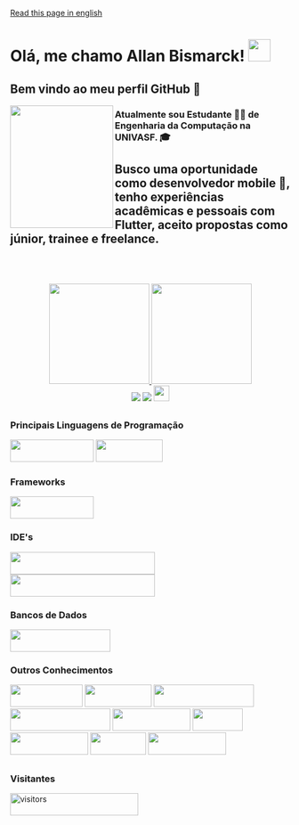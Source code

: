 <a href="README.md" target="_blank">Read this page in english</a>
# Olá, me chamo Allan Bismarck! <img height="40em" width="40em" src="donkey-kong-dance.gif"/>
## Bem vindo ao meu perfil GitHub 👋
<img align="left" height="220em" width="185em" src="doggo-good.gif"/> 

### Atualmente sou Estudante 👨‍🎓 de Engenharia da Computação na UNIVASF. 🎓
## Busco uma oportunidade como desenvolvedor mobile 📱, tenho experiências acadêmicas e pessoais com Flutter, aceito propostas como júnior, trainee e freelance.
<br/>
<br/>
<br/>
<div align="center">
  <a href="https://github.com/AllanBismarck123">
  <img height="180em" src="https://github-readme-stats.vercel.app/api?username=AllanBismarck123&show_icons=true&theme=algolia&include_all_commits=true&count_private=true"/>
  <img height="180em" src="https://github-readme-stats.vercel.app/api/top-langs/?username=AllanBismarck123&layout=compact&langs_count=7&theme=algolia"/>
</div>

<div align="center">
    <a href="https://instagram.com/allan__bismarck" target="_blank"><img src="https://img.shields.io/badge/-Instagram-%23E4405F?style=for-the-badge&logo=instagram&logoColor=white" target="_blank"></a>
    <a href="https://www.linkedin.com/in/allan-bismarck" target="_blank"><img src="https://img.shields.io/badge/-LinkedIn-%230077B5?style=for-the-badge&logo=linkedin&logoColor=white" target="_blank"></a>   
  <a><img height="28" src="https://img.shields.io/badge/E--MAIL-allan__b95%40outlook.com-green?style=flat-square&logo=microsoftoutlook"</a>
</div>
  
##
### Principais Linguagens de Programação
<div style="display: inline_block">
  <a target="_blank" ><img height="40" width="150" src="https://img.shields.io/badge/Kotlin-049DD9?style=for-the-badge&logo=kotlin&logoColor=orange" target="_blank"></a>
  <a target="_blank"><img height="40" width="120" src="https://img.shields.io/badge/Dart-0175C2?style=for-the-badge&logo=dart&logoColor=white" target="_blank"></a>
</div>

### Frameworks
<div style="display: inline_block">
  <a target="_blank"><img height="40" width="150" src="https://img.shields.io/badge/Flutter-02569B?style=for-the-badge&logo=flutter&logoColor=white" target="_blank"></a>
</div>
  
### IDE's
  <div style="display: inline_block">
    <a target="_blank"><img height="40" width="260" src="https://img.shields.io/badge/-Visual Studio Code-007ACC?style=for-the-badge&logo=visualstudiocode&logoColor=white" target="_blank"></a>
    <a target="_blank"><img height="40" width="260" src="https://img.shields.io/badge/Android%20Studio-3DDC84.svg?style=for-the-badge&logo=android-studio&logoColor=white" target="_blank"></a>
  </div>

### Bancos de Dados
<div style="display: inline_block">
   <a target="_blank"><img height="40" width="180" src="https://img.shields.io/badge/PostgreSQL-316192?style=for-the-badge&logo=postgresql&logoColor=white" target="_blank"></a>
</div>

### Outros Conhecimentos
<div style="display: inline_block">
  <a target="_blank"><img height="40" width="130" src="https://img.shields.io/badge/HTML5-E34F26?style=for-the-badge&logo=html5&logoColor=white" target="_blank"></a>
  <a target="_blank"><img height="40" width="120" src="https://img.shields.io/badge/CSS3-1572B6?style=for-the-badge&logo=css3&logoColor=white" target="_blank"></a>
  <a target="_blank"><img height="40" width="180" src="https://img.shields.io/badge/Markdown-000000?style=for-the-badge&logo=markdown&logoColor=white" target="_blank"></a>
  <a target="_blank" ><img height="40" width="180" src="https://img.shields.io/badge/JavaScript-F7DF1E?style=for-the-badge&logo=javascript&logoColor=black" target="_blank"></a>
  <a target="_blank"><img height="40" width="140" src="https://img.shields.io/badge/Python-14354C?style=for-the-badge&logo=python&logoColor=white" target="_blank"></a>
  <a target="_blank"><img height="40" width="90" src="https://img.shields.io/badge/C-00599C?style=for-the-badge&logo=c&logoColor=white" target="_blank"></a>
  <a target="_blank"><img height="40" width="140" src="https://img.shields.io/badge/-Figma-F2F2F2?style=for-the-badge&logo=Figma&logoColor=black" target="_blank"></a>
  <a target="_blank"><img height="40" width="100" src="https://img.shields.io/badge/Git-E34F26?style=for-the-badge&logo=git&logoColor=white" target="_blank"></a>
  <a target="_blank"><img height="40" width="140" src="https://img.shields.io/badge/GitHub-100000?style=for-the-badge&logo=github&logoColor=white" target="_blank"></a>
</div>
  
##
<h3> Visitantes </h3>  
<div>
  <img align="center" alt="visitors" height="40" width="230" src="https://komarev.com/ghpvc/?username=AllanBismarck123&color=blue" alt="AllanBismarck123" />
</div>  
